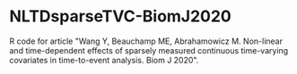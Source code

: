 # NLTDsparseTVC-BiomJ2020
R code for article "Wang Y, Beauchamp ME, Abrahamowicz M. Non-linear and time-dependent effects of sparsely measured continuous time-varying covariates in time-to-event analysis. Biom J 2020".
